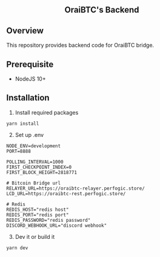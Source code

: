<h2 align="center">
  OraiBTC's Backend
</h2>

## Overview

This repository provides backend code for OraiBTC bridge.

## Prerequisite

- NodeJS 10+

## Installation

1. Install required packages

```shell
yarn install
```

2. Set up .env

```shell
NODE_ENV=development
PORT=8888

POLLING_INTERVAL=1000
FIRST_CHECKPOINT_INDEX=0
FIRST_BLOCK_HEIGHT=2818771

# Bitcoin Bridge url
RELAYER_URL=https://oraibtc-relayer.perfogic.store/
LCD_URL=https://oraibtc-rest.perfogic.store/

# Redis
REDIS_HOST="redis host"
REDIS_PORT="redis port"
REDIS_PASSWORD="redis password"
DISCORD_WEBHOOK_URL="discord webhook"
```

3. Dev it or build it

```shell
yarn dev
```
